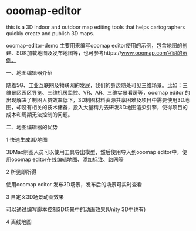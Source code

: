 # ooomap-editor
this is a 3D indoor and outdoor map editing tools that helps cartographers quickly create and publish 3D maps.

ooomap-editor-demo 主要用来编写ooomap editor使用的示例，包含地图的创建、SDK加载地图及发布地图等，也可参考https://www.ooomap.com官网的示例。

一、地图编辑器介绍

随着5G、工业互联网及物联网的发展，我们的身边随处可见三维场景。比如：三维景区园区导览、三维机房监控、VR、AR、三维实景看房等，ooomap editor 的出现解决了制图人员效率低下，3D制图材料资源共享困难及项目中需要使用3D地图，却没有相关的技术储备，投入大量精力去研发3D地图渲染引擎，使得项目的成本和周期无法控制的问题。

二、地图编辑器的优势

1 快速生成3D地图

3DMax制图人员可以使用工具导出模型，然后使用导入到ooomap editor中，使用ooomap editor在线编辑地图、添加标注、路网等

2 所见即所得

使用ooomap editor 发布3D场景，发布后的场景可实时查看

3 自定义3D场景动画效果

可以通过编写脚本控制3D场景中的动画效果(Unity 3D中也有)

4 离线地图






